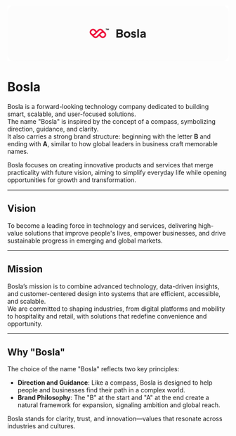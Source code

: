 ![logo Trademark(Bosla)](./bosla_trademark.png)

# Bosla

Bosla is a forward-looking technology company dedicated to building smart, scalable, and user-focused solutions.  
The name "Bosla" is inspired by the concept of a compass, symbolizing direction, guidance, and clarity.  
It also carries a strong brand structure: beginning with the letter **B** and ending with **A**, similar to how global leaders in business craft memorable names.  

Bosla focuses on creating innovative products and services that merge practicality with future vision, aiming to simplify everyday life while opening opportunities for growth and transformation.

---

## Vision

To become a leading force in technology and services, delivering high-value solutions that improve people's lives, empower businesses, and drive sustainable progress in emerging and global markets.

---

## Mission

Bosla’s mission is to combine advanced technology, data-driven insights, and customer-centered design into systems that are efficient, accessible, and scalable.  
We are committed to shaping industries, from digital platforms and mobility to hospitality and retail, with solutions that redefine convenience and opportunity.

---

## Why "Bosla"

The choice of the name "Bosla" reflects two key principles:
- **Direction and Guidance**: Like a compass, Bosla is designed to help people and businesses find their path in a complex world.  
- **Brand Philosophy**: The "B" at the start and "A" at the end create a natural framework for expansion, signaling ambition and global reach.  

Bosla stands for clarity, trust, and innovation—values that resonate across industries and cultures.
